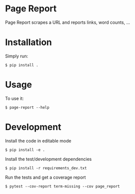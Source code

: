 # Page Report

Page Report scrapes a URL and reports links, word counts, ...


# Installation

Simply run:

    $ pip install .


# Usage

To use it:

    $ page-report --help

# Development
Install the code in editable mode

    $ pip install -e .

Install the test/development dependencies

    $ pip install -r requirements_dev.txt

Run the tests and get a coverage report

    $ pytest --cov-report term-missing --cov page_report
